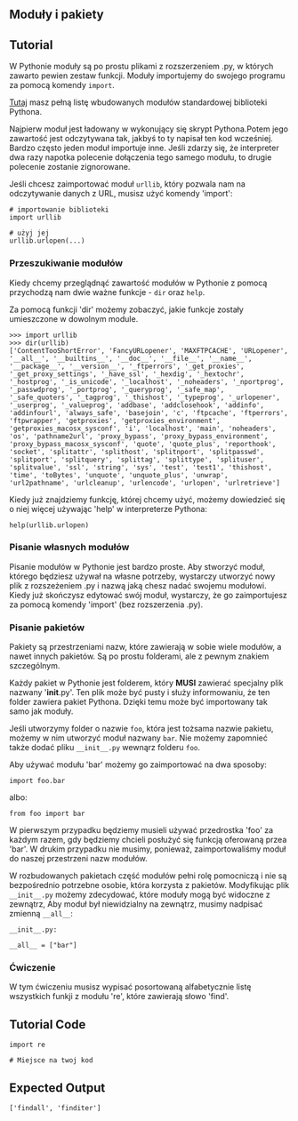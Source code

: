 Moduły i pakiety
----------------

Tutorial
--------

W Pythonie moduły są po prostu plikami z rozszerzeniem .py, w których zawarto pewien zestaw funkcji. Moduły importujemy do swojego programu za pomocą komendy `import`. 

[Tutaj](http://docs.python.org/2/library/) masz pełną listę wbudowanych modułów standardowej biblioteki Pythona.

Najpierw moduł jest ładowany w wykonujący się skrypt Pythona.Potem jego zawartość jest odczytywana tak, jakbyś to ty napisał ten kod wcześniej. Bardzo często jeden moduł importuje inne. Jeśli zdarzy się, że interpreter dwa razy napotka polecenie dołączenia tego samego modułu, to drugie polecenie zostanie zignorowane.

Jeśli chcesz zaimportować moduł `urllib`, który pozwala nam na odczytywanie danych z URL, musisz użyć komendy 'import':

    # importowanie biblioteki
    import urllib

    # użyj jej
    urllib.urlopen(...)

### Przeszukiwanie modułów

Kiedy chcemy przeglądnąć zawartość modułów w Pythonie z pomocą przychodzą nam dwie ważne funkcje - `dir` oraz `help`.

Za pomocą funkcji 'dir' możemy zobaczyć, jakie funkcje zostały umieszczone w dowolnym module.

    >>> import urllib
    >>> dir(urllib)
    ['ContentTooShortError', 'FancyURLopener', 'MAXFTPCACHE', 'URLopener', '__all__', '__builtins__', '__doc__', '__file__', '__name__', '__package__', '__version__', '_ftperrors', '_get_proxies', '_get_proxy_settings', '_have_ssl', '_hexdig', '_hextochr', '_hostprog', '_is_unicode', '_localhost', '_noheaders', '_nportprog', '_passwdprog', '_portprog', '_queryprog', '_safe_map', '_safe_quoters', '_tagprog', '_thishost', '_typeprog', '_urlopener', '_userprog', '_valueprog', 'addbase', 'addclosehook', 'addinfo', 'addinfourl', 'always_safe', 'basejoin', 'c', 'ftpcache', 'ftperrors', 'ftpwrapper', 'getproxies', 'getproxies_environment', 'getproxies_macosx_sysconf', 'i', 'localhost', 'main', 'noheaders', 'os', 'pathname2url', 'proxy_bypass', 'proxy_bypass_environment', 'proxy_bypass_macosx_sysconf', 'quote', 'quote_plus', 'reporthook', 'socket', 'splitattr', 'splithost', 'splitnport', 'splitpasswd', 'splitport', 'splitquery', 'splittag', 'splittype', 'splituser', 'splitvalue', 'ssl', 'string', 'sys', 'test', 'test1', 'thishost', 'time', 'toBytes', 'unquote', 'unquote_plus', 'unwrap', 'url2pathname', 'urlcleanup', 'urlencode', 'urlopen', 'urlretrieve']

Kiedy już znajdziemy funkcję, której chcemy użyć, możemy dowiedzieć się o niej więcej używając 'help' w interpreterze Pythona:

    help(urllib.urlopen)

### Pisanie własnych modułów

Pisanie modułów w Pythonie jest bardzo proste. Aby stworzyć moduł, którego będziesz używał na własne potrzeby, wystarczy utworzyć nowy plik z rozszeżeniem .py i nazwą jaką chesz nadać swojemu modułowi. Kiedy już skończysz edytować swój moduł, wystarczy, że go zaimportujesz za pomocą komendy 'import' (bez rozszerzenia .py).

### Pisanie pakietów

Pakiety są przestrzeniami nazw, które zawierają w sobie wiele modułów, a nawet innych pakietów. Są po prostu folderami, ale z pewnym znakiem szczególnym.

Każdy pakiet w Pythonie jest folderem, który **MUSI** zawierać specjalny plik nazwany '__init__.py'. Ten plik może być pusty i służy informowaniu, że ten folder zawiera pakiet Pythona. Dzięki temu może być importowany tak samo jak moduły. 

Jeśli utworzymy folder o nazwie `foo`, która jest tożsama nazwie pakietu, możemy w nim utworzyć moduł nazwany `bar`. Nie możemy zapomnieć także dodać pliku `__init__.py` wewnąrz folderu `foo`.

Aby używać modułu 'bar' możemy go zaimportować na dwa sposoby:

    import foo.bar

albo:

    from foo import bar

W pierwszym przypadku będziemy musieli używać przedrostka 'foo' za każdym razem, gdy będziemy chcieli posłużyć się funkcją oferowaną przea 'bar'. W drukim przypadku nie musimy, ponieważ, zaimportowaliśmy moduł do naszej przestrzeni nazw modułów.

W rozbudowanych pakietach część modułów pełni rolę pomocniczą i nie są bezpośrednio potrzebne osobie, która korzysta z pakietów. Modyfikując plik `__init__.py` możemy zdecydować, które moduły mogą być widoczne z zewnątrz, Aby moduł był niewidzialny na zewnątrz, musimy nadpisać zmienną `__all__`:

    __init__.py:

    __all__ = ["bar"]

### Ćwiczenie

W tym ćwiczeniu musisz wypisać posortowaną alfabetycznie listę wszystkich funkji z modułu 're', które zawierają słowo 'find'.

Tutorial Code
-------------

	import re
	
	# Miejsce na twoj kod

Expected Output
---------------

	['findall', 'finditer']